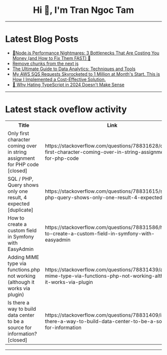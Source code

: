 <h1 align="center">Hi 👋, I'm Tran Ngoc Tam</h1>

---

# Latest Blog Posts 
<!-- BLOG-POST-LIST:START -->
- [🚀Node.js Performance Nightmares: 3 Bottlenecks That Are Costing You Money &lpar;and How to Fix Them FAST&rpar; 🚀](https://dev.to/vadim-tuchila/nodejs-performance-nightmares-3-bottlenecks-that-are-costing-you-money-and-how-to-fix-them-fast-25mg)
- [Remove chunks from the next js](https://dev.to/jnanendraveer/remove-chunks-from-the-next-js-2m8i)
- [The Ultimate Guide to Data Analytics: Techniques and Tools](https://dev.to/lameck_oluoch/the-ultimate-guide-to-data-analytics-techniques-and-tools-2oa9)
- [My AWS SQS Requests Skyrocketed to 1 Million at Month&#39;s Start. This is How I Implemented a Cost-Effective Solution.](https://dev.to/ganesh-kumar/my-aws-sqs-requests-skyrocketed-to-1-million-at-months-start-this-is-how-i-implemented-a-cost-effective-solution-3266)
- [🙅 Why Hating TypeScript in 2024 Doesn&#39;t Make Sense](https://dev.to/middleware/why-hating-typescript-in-2024-doesnt-make-sense-44e)
<!-- BLOG-POST-LIST:END -->

---

# Latest stack oveflow activity
<table>
  <tr><th>Title</th><th>Link</th></tr>
  <!-- STACKOVERFLOW:START --><tr><td>Only first character coming over in string assignment for PHP code [closed]</td><td>https://stackoverflow.com/questions/78831628/only-first-character-coming-over-in-string-assignment-for-php-code</td></tr><tr><td>SQL / PHP, Query shows only one result, 4 expected [duplicate]</td><td>https://stackoverflow.com/questions/78831615/sql-php-query-shows-only-one-result-4-expected</td></tr><tr><td>How to create a custom field in Symfony with EasyAdmin</td><td>https://stackoverflow.com/questions/78831586/how-to-create-a-custom-field-in-symfony-with-easyadmin</td></tr><tr><td>Adding MIME type via functions.php not working &lpar;although it works via plugin&rpar;</td><td>https://stackoverflow.com/questions/78831439/adding-mime-type-via-functions-php-not-working-although-it-works-via-plugin</td></tr><tr><td>Is there a way to build data center to be a source for information? [closed]</td><td>https://stackoverflow.com/questions/78831409/is-there-a-way-to-build-data-center-to-be-a-source-for-information</td></tr><!-- STACKOVERFLOW:END -->
</table>

---



